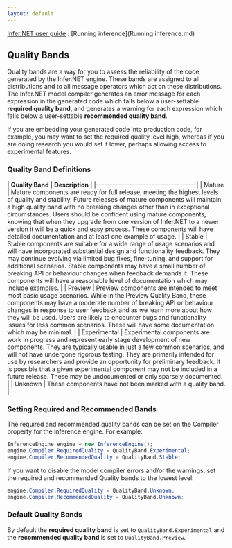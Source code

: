 ```yaml
---
layout: default 
--- 
```

[Infer.NET user guide](index.md) : [Running inference](Running inference.md)

## Quality Bands

Quality bands are a way for you to assess the reliability of the code generated by the Infer.NET engine. These bands are assigned to all distributions and to all message operators which act on these distributions. The Infer.NET model compiler generates an error message for each expression in the generated code which falls below a user-settable **required quality band**, and generates a warning for each expression which falls below a user-settable **recommended quality band**.

If you are embedding your generated code into production code, for example, you may want to set the required quality level high, whereas if you are doing research you would set it lower, perhaps allowing access to experimental features.

### Quality Band Definitions

| **Quality Band** | **Description** |
|------------------------------------|
| Mature | Mature components are ready for full release, meeting the highest levels of quality and stability. Future releases of mature components will maintain a high quality band with no breaking changes other than in exceptional circumstances. Users should be confident using mature components, knowing that when they upgrade from one version of Infer.NET to a newer version it will be a quick and easy process. These components will have detailed documentation and at least one example of usage. |
| Stable | Stable components are suitable for a wide range of usage scenarios and will have incorporated substantial design and functionality feedback. They may continue evolving via limited bug fixes, fine-tuning, and support for additional scenarios. Stable components may have a small number of breaking API or behaviour changes when feedback demands it. These components will have a reasonable level of documentation which may include examples. |
| Preview | Preview components are intended to meet most basic usage scenarios. While in the Preview Quality Band, these components may have a moderate number of breaking API or behaviour changes in response to user feedback and as we learn more about how they will be used. Users are likely to encounter bugs and functionality issues for less common scenarios. These will have some documentation which may be minimal. |
| Experimental | Experimental components are work in progress and represent early stage development of new components. They are typically usable in just a few common scenarios, and will not have undergone rigorous testing. They are primarily intended for use by researchers and provide an opportunity for preliminary feedback. It is possible that a given experimental component may not be included in a future release. These may be undocumented or only sparsely documented. |
| Unknown | These components have not been marked with a quality band. |

### Setting Required and Recommended Bands

The required and recommended quality bands can be set on the Compiler property for the inference engine. For example:

```csharp
InferenceEngine engine = new InferenceEngine();  
engine.Compiler.RequiredQuality = QualityBand.Experimental;  
engine.Compiler.RecommendedQuality = QualityBand.Stable;
```

If you want to disable the model compiler errors and/or the warnings, set the required and recommended Quality bands to the lowest level:

```csharp
engine.Compiler.RequiredQuality = QualityBand.Unknown;  
engine.Compiler.RecommendedQuality = QualityBand.Unknown;
```

### Default Quality Bands

By default the **required quality band** is set to ```QualityBand.Experimental``` and the **recommended quality band** is set to ```QualityBand.Preview```.
